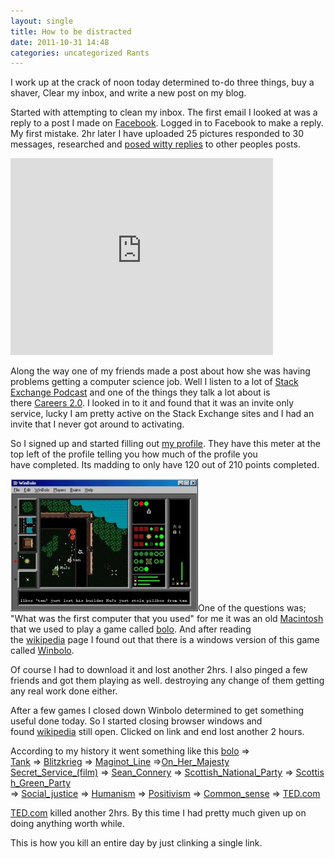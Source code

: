 ```yaml
---
layout: single
title: How to be distracted
date: 2011-10-31 14:48
categories: uncategorized Rants
---
```

I work up at the crack of noon today determined to-do three things, buy a shaver, Clear my inbox, and write a new post on my blog.

Started with attempting to clean my inbox. The first email I looked at was a reply to a post I made on <a href="http://www.facebook.com/">Facebook</a>. Logged in to Facebook to make a reply. My first mistake. 2hr later I have uploaded 25 pictures responded to 30 messages, researched and <a href="http://www.youtube.com/watch?v=rX7wtNOkuHo">posed witty replies</a> to other peoples posts.

<iframe src="http://www.youtube.com/embed/rX7wtNOkuHo" frameborder="0" width="420" height="315"></iframe>

Along the way one of my friends made a post about how she was having problems getting a computer science job. Well I listen to a lot of <a href="http://blog.stackoverflow.com/category/podcasts/">Stack Exchange Podcast</a> and one of the things they talk a lot about is there <a href="http://careers.stackoverflow.com/">Careers 2.0</a>. I looked in to it and found that it was an invite only service, lucky I am pretty active on the Stack Exchange sites and I had an invite that I never got around to activating.

So I signed up and started filling out <a href="http://careers.stackoverflow.com/cv/publish/67492">my profile</a>. They have this meter at the top left of the profile telling you how much of the profile you have completed. Its madding to only have 120 out of 210 points completed.

<a href="/public/uploads/2011/10/00.jpg"><img class="size-medium wp-image-2700 alignright" title="00" src="/public/uploads/2011/10/00-300x212.jpg" alt="" width="300" height="212" /></a>One of the questions was; "What was the first computer that you used" for me it was an old <a href="http://en.wikipedia.org/wiki/Macintosh">Macintosh</a> that we used to play a game called <a href="http://en.wikipedia.org/wiki/Bolo_(tank)">bolo</a>. And after reading the <a href="http://en.wikipedia.org">wikipedia</a> page I found out that there is a windows version of this game called <a href="http://www.winbolo.com/">Winbolo</a>.

Of course I had to download it and lost another 2hrs. I also pinged a few friends and got them playing as well. destroying any change of them getting any real work done either.

After a few games I closed down Winbolo determined to get something useful done today. So I started closing browser windows and found <a href="http://en.wikipedia.org">wikipedia</a> still open. Clicked on link and end lost another 2 hours.

According to my history it went something like this
<a href="http://en.wikipedia.org/wiki/Bolo_(tank)">bolo</a> =&gt; <a href="http://en.wikipedia.org/wiki/Tank">Tank</a> =&gt; <a href="http://en.wikipedia.org/wiki/Blitzkrieg">Blitzkrieg</a> =&gt; <a href="http://en.wikipedia.org/wiki/Maginot_Line">Maginot_Line</a> =&gt;<a href="http://en.wikipedia.org/wiki/On_Her_Majesty%27s_Secret_Service_(film)">On_Her_Majesty Secret_Service_(film)</a> =&gt; <a href="http://en.wikipedia.org/wiki/Sean_Connery">Sean_Connery</a> =&gt; <a href="http://en.wikipedia.org/wiki/Scottish_National_Party">Scottish_National_Party</a> =&gt; <a href="http://en.wikipedia.org/wiki/Scottish_Green_Party">Scottish_Green_Party</a> =&gt; <a href="http://en.wikipedia.org/wiki/Social_justice">Social_justice</a> =&gt; <a href="http://en.wikipedia.org/wiki/Humanism">Humanism</a> =&gt; <a href="http://en.wikipedia.org/wiki/Positivism">Positivism</a> =&gt; <a href="http://en.wikipedia.org/wiki/Common_sense">Common_sense</a> =&gt; <a href="http://www.ted.com/">TED.com</a>

<a href="http://www.ted.com">TED.com</a> killed another 2hrs. By this time I had pretty much given up on doing anything worth while.

This is how you kill an entire day by just clinking a single link.
